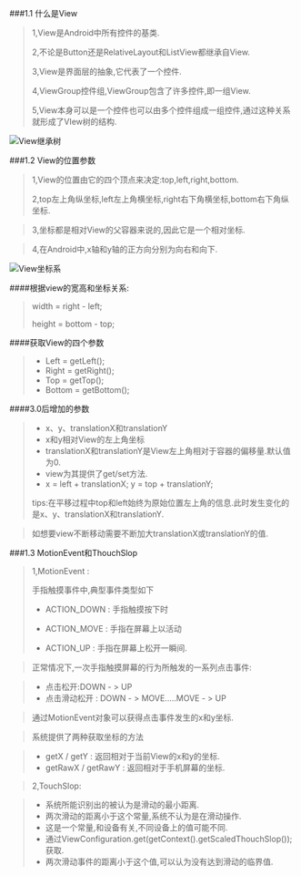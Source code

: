 ###1.1 什么是View

> 1,View是Android中所有控件的基类.
> 
> 2,不论是Button还是RelativeLayout和ListView都继承自View.
> 
> 3,View是界面层的抽象,它代表了一个控件.
> 
> 4,ViewGroup控件组,ViewGroup包含了许多控件,即一组View.
> 
> 5,View本身可以是一个控件也可以由多个控件组成一组控件,通过这种关系就形成了VIew树的结构.

![View继承树](http://img.blog.csdn.net/20160907001116020)

###1.2 View的位置参数

> 1,View的位置由它的四个顶点来决定:top,left,right,bottom.
> 
> 2,top左上角纵坐标,left左上角横坐标,right右下角横坐标,bottom右下角纵坐标.

> 3,坐标都是相对View的父容器来说的,因此它是一个相对坐标.

> 4,在Android中,x轴和y轴的正方向分别为向右和向下.

![View坐标系](http://img.blog.csdn.net/20160907001137848)

####根据view的宽高和坐标关系:
> width = right - left;
> 
> height = bottom - top;

####获取View的四个参数
> - Left = getLeft();
> - Right = getRight();
> - Top = getTop();
> - Bottom = getBottom();

####3.0后增加的参数
> - x、y、translationX和translationY
> - x和y相对View的左上角坐标
> - translationX和translationY是View左上角相对于容器的偏移量.默认值为0.
> - view为其提供了get/set方法.
> - x = left + translationX; y = top + translationY;
> 
> tips:在平移过程中top和left始终为原始位置左上角的信息.此时发生变化的是x、y、translationX和translationY.

> 如想要view不断移动需要不断加大translationX或translationY的值.


###1.3 MotionEvent和ThouchSlop
> 1,MotionEvent : 
> 
> 手指触摸事件中,典型事件类型如下
> 
> - ACTION_DOWN : 手指触摸按下时
> 
> - ACTION_MOVE : 手指在屏幕上以活动
> 
> - ACTION_UP : 手指在屏幕上松开一瞬间.

> 正常情况下,一次手指触摸屏幕的行为所触发的一系列点击事件:

> - 点击松开:DOWN - > UP
> - 点击滑动松开 : DOWN - > MOVE.....MOVE - > UP

> 通过MotionEvent对象可以获得点击事件发生的x和y坐标.

> 系统提供了两种获取坐标的方法

> - getX / getY : 返回相对于当前View的x和y的坐标.
> - getRawX / getRawY : 返回相对于手机屏幕的坐标.

> 2,TouchSlop:

> - 系统所能识别出的被认为是滑动的最小距离.
> - 两次滑动的距离小于这个常量,系统不认为是在滑动操作.
> - 这是一个常量,和设备有关,不同设备上的值可能不同.
> - 通过ViewConfiguration.get(getContext().getScaledThouchSlop());获取.
> - 两次滑动事件的距离小于这个值,可以认为没有达到滑动的临界值.